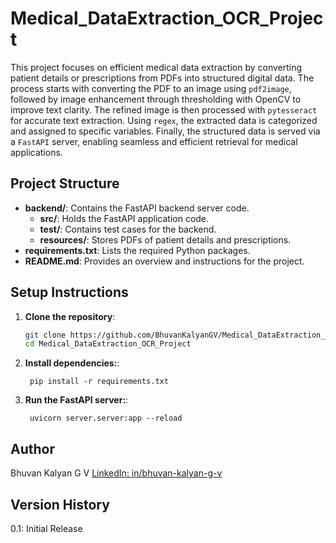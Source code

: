 # Medical_DataExtraction_OCR_Project
This project focuses on efficient medical data extraction by converting patient details or prescriptions from PDFs into structured digital data. The process starts with converting the PDF to an image using `pdf2image`, followed by image enhancement through thresholding with OpenCV to improve text clarity. The refined image is then processed with `pytesseract` for accurate text extraction. Using `regex`, the extracted data is categorized and assigned to specific variables. Finally, the structured data is served via a `FastAPI` server, enabling seamless and efficient retrieval for medical applications.

## Project Structure  

- **backend/**: Contains the FastAPI backend server code.  
  - **src/**: Holds the FastAPI application code.  
  - **test/**: Contains test cases for the backend.  
  - **resources/**: Stores PDFs of patient details and prescriptions.  
- **requirements.txt**: Lists the required Python packages.  
- **README.md**: Provides an overview and instructions for the project.

## Setup Instructions

1. **Clone the repository**:
   ```bash
   git clone https://github.com/BhuvanKalyanGV/Medical_DataExtraction_OCR_Project.git
   cd Medical_DataExtraction_OCR_Project
   ```
1. **Install dependencies:**:   
   ```commandline
    pip install -r requirements.txt
   ```
1. **Run the FastAPI server:**:   
   ```commandline
    uvicorn server.server:app --reload
   ```
   
## Author
Bhuvan Kalyan G V
[LinkedIn: in/bhuvan-kalyan-g-v](https://www.linkedin.com/in/bhuvan-kalyan-g-v/)

## Version History
 0.1: Initial Release
